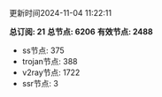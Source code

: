 更新时间2024-11-04 11:22:11

**总订阅: 21**
**总节点: 6206**
**有效节点: 2488**
- ss节点: 375
- trojan节点: 388
- v2ray节点: 1722
- ssr节点: 3
